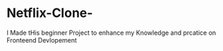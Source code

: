 # Netflix-Clone-
I Made tHis beginner Project to enhance my Knowledge and prcatice on Fronteend Devlopement
